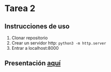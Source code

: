 # Tarea 2

## Instrucciones de uso

1. Clonar repositorio
2. Crear un servidor http: ```python3 -m http.server```
3. Entrar a localhost:8000

## Presentación [aquí](https://docs.google.com/presentation/d/1MOMnV6FutURv5-lGO5GZEOQayDDstUCUrJfYNqXyGo8/edit?usp=sharing)
